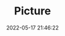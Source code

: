 ---
weight: 1
images:
- /images/edited/4.jpeg
title: Picture
date: 2022-05-17 21:46:22
tags: [luminar neo,work]
---